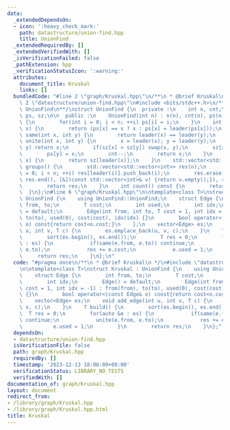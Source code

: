 ```yaml
---
data:
  _extendedDependsOn:
  - icon: ':heavy_check_mark:'
    path: datastructure/union-find.hpp
    title: UnionFind
  _extendedRequiredBy: []
  _extendedVerifiedWith: []
  _isVerificationFailed: false
  _pathExtension: hpp
  _verificationStatusIcon: ':warning:'
  attributes:
    document_title: Kruskal
    links: []
  bundledCode: "#line 2 \"graph/Kruskal.hpp\"\n/**\n * @brief Kruskal\n */\n#line\
    \ 2 \"datastructure/union-find.hpp\"\n#include <bits/stdc++.h>\n/**\n * @brief\
    \ UnionFind\n**/\nstruct UnionFind {\n  private :\n    int n, cnt;\n    std::vector<int>\
    \ ps, sz;\n\n  public :\n    UnionFind(int n) : n(n), cnt(n), ps(n,0), sz(n,1)\
    \ {\n        for(int i = 0; i < n; ++i) ps[i] = i;\n    }\n    int leader(int\
    \ x) {\n        return (ps[x] == x ? x : ps[x] = leader(ps[x]));\n    }\n    bool\
    \ same(int x, int y) {\n        return leader(x) == leader(y);\n    }\n    int\
    \ unite(int x, int y) {\n        x = leader(x); y = leader(y);\n        if(x ==\
    \ y) return x;\n        if(sz[x] < sz[y]) swap(x, y);\n        sz[x] += sz[y];\n\
    \        ps[y] = x;\n        cnt--;\n        return x;\n    }\n    int size(int\
    \ x) {\n        return sz[leader(x)];\n    }\n    std::vector<std::vector<int>>\
    \ groups() {\n        std::vector<std::vector<int>> res(n);\n        for(int i\
    \ = 0; i < n; ++i) res[leader(i)].push_back(i);\n        res.erase(std::remove_if(res.begin(),\
    \ res.end(), [&](const std::vector<int>& v) {return v.empty();}), res.end());\n\
    \        return res;\n    }\n    int count() const {\n        return cnt;\n  \
    \  }\n};\n#line 6 \"graph/Kruskal.hpp\"\n\ntemplate<class T>\nstruct Kruskal :\
    \ UnionFind {\n    using UnionFind::UnionFind;\n    struct Edge {\n        int\
    \ from, to;\n        T cost;\n        int used;\n        int idx;\n        Edge()\
    \ = default;\n        Edge(int from, int to, T cost = 1, int idx = -1) : from(from),\
    \ to(to), used(0), cost(cost), idx(idx) {}\n        bool operator<(const Edge&\
    \ o) const{return cost<o.cost;}\n    };\n    vector<Edge> es;\n    void add_edge(int\
    \ u, int v, T c) {\n        es.emplace_back(u, v, c);\n    }\n    T build() {\n\
    \        sort(es.begin(), es.end());\n        T res = 0;\n        for(auto &e\
    \ : es) {\n            if(same(e.from, e.to)) continue;\n            unite(e.from,\
    \ e.to);\n            res += e.cost;\n            e.used = 1;\n        }\n   \
    \     return res;\n    }\n};\n"
  code: "#pragma once\n/**\n * @brief Kruskal\n */\n#include \"datastructure/union-find.hpp\"\
    \n\ntemplate<class T>\nstruct Kruskal : UnionFind {\n    using UnionFind::UnionFind;\n\
    \    struct Edge {\n        int from, to;\n        T cost;\n        int used;\n\
    \        int idx;\n        Edge() = default;\n        Edge(int from, int to, T\
    \ cost = 1, int idx = -1) : from(from), to(to), used(0), cost(cost), idx(idx)\
    \ {}\n        bool operator<(const Edge& o) const{return cost<o.cost;}\n    };\n\
    \    vector<Edge> es;\n    void add_edge(int u, int v, T c) {\n        es.emplace_back(u,\
    \ v, c);\n    }\n    T build() {\n        sort(es.begin(), es.end());\n      \
    \  T res = 0;\n        for(auto &e : es) {\n            if(same(e.from, e.to))\
    \ continue;\n            unite(e.from, e.to);\n            res += e.cost;\n  \
    \          e.used = 1;\n        }\n        return res;\n    }\n};"
  dependsOn:
  - datastructure/union-find.hpp
  isVerificationFile: false
  path: graph/Kruskal.hpp
  requiredBy: []
  timestamp: '2023-12-13 18:06:09+09:00'
  verificationStatus: LIBRARY_NO_TESTS
  verifiedWith: []
documentation_of: graph/Kruskal.hpp
layout: document
redirect_from:
- /library/graph/Kruskal.hpp
- /library/graph/Kruskal.hpp.html
title: Kruskal
---
```

